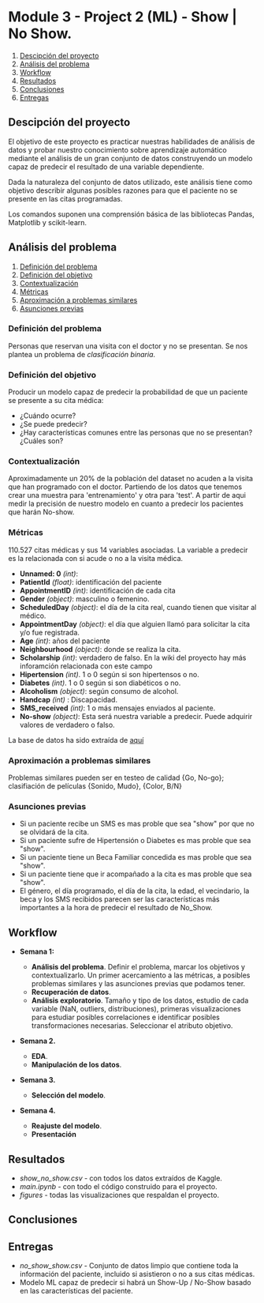 # Module 3 - Project 2 (ML) - Show | No Show.


1. [Descipción del proyecto](#g1)
2. [Análisis del problema](#g2)
3. [Workflow](#g3)
4. [Resultados](#g4)
5. [Conclusiones](#g5)
6. [Entregas](#g6)


## Descipción del proyecto <a name="g1"></a>

El objetivo de este proyecto es  practicar nuestras habilidades de análisis de datos y probar nuestro conocimiento sobre aprendizaje automático mediante el análisis de un gran conjunto de datos construyendo un modelo capaz de predecir el resultado de una variable dependiente.

Dada la naturaleza del conjunto de datos utilizado, este análisis tiene como objetivo describir algunas posibles razones para que el paciente no se presente en las citas programadas.

Los comandos suponen una comprensión básica de las bibliotecas Pandas, Matplotlib y scikit-learn.


## Análisis del problema <a name="g2"></a>
 
1. [Definición del problema](#id1)
2. [Definición del objetivo](#id2)
3. [Contextualización](#id3)
4. [Métricas](#id4)
5. [Aproximación a problemas similares](#id5)
6. [Asunciones previas](#id6)

### Definición del problema <a name="id1"></a>

Personas que reservan una visita con el doctor y no se presentan. Se nos plantea un problema de *clasificación binaria*. 

### Definición del objetivo <a name="id2"></a>

Producir un modelo capaz de predecir la probabilidad de que un paciente se presente a su cita médica:
* ¿Cuándo ocurre?
* ¿Se puede predecir?
* ¿Hay características comunes entre las personas que no se presentan? ¿Cuáles son?


### Contextualización <a name="id3"></a>

Aproximadamente un 20% de la población del dataset no acuden a la visita que han programado con el doctor.  Partiendo de los datos que tenemos crear una muestra para 'entrenamiento' y otra para 'test'. A partir de aqui medir la precisión de nuestro modelo en cuanto a predecir los pacientes que harán No-show.

### Métricas <a name="id4"></a>

110.527 citas médicas  y sus 14 variables asociadas. La variable a predecir es la relacionada con si acude o no a la visita médica.

* **Unnamed: 0** *(int)*: 
* **PatientId** *(float)*: identificación del paciente
* **AppointmentID** *(int)*: identificación de cada cita
* **Gender** *(object)*: masculino o femenino.
* **ScheduledDay** *(object)*: el día de la cita real, cuando tienen que visitar al médico.
* **AppointmentDay** *(object)*: el día que alguien llamó para solicitar la cita y/o fue registrada.
* **Age** *(int)*: años del paciente
* **Neighbourhood** *(object)*: donde se realiza la cita.
* **Scholarship** *(int)*: verdadero de falso. En la wiki del proyecto hay más inforamción relacionada con este campo
* **Hipertension** *(int)*. 1 o 0 según si son hipertensos o no.
* **Diabetes** *(int)*. 1 o 0 según si son diabéticos o no.
* **Alcoholism** *(object)*: según consumo de alcohol.
* **Handcap** *(int)* : Discapacidad.
* **SMS_received** *(int)*: 1 o más mensajes enviados al paciente.
* **No-show** *(object)*: Esta será nuestra variable a predecir. Puede adquirir valores de verdadero o falso.

La base de datos ha sido extraída de [aquí](https://www.kaggle.com/joniarroba/noshowappointments)

### Aproximación a problemas similares <a name="id5"></a>

Problemas similares pueden ser en testeo de calidad {Go, No-go}; clasifiación de películas {Sonido, Mudo}, {Color, B/N}

### Asunciones previas  <a name="id6"></a>

* Si un paciente recibe un SMS es mas proble que sea "show" por que no se olvidará de la cita.
* Si un paciente sufre de Hipertensión o Diabetes es mas proble que sea "show".
* Si un paciente tiene un Beca Familiar concedida es mas proble que sea "show".
* Si un paciente tiene que ir acompañado a la cita es mas proble que sea "show".
* El género, el día programado, el día de la cita, la edad, el vecindario, la beca y los SMS recibidos parecen ser las características más importantes a la hora de predecir el resultado de No_Show.

## Workflow <a name="g3"></a>

* **Semana 1:**
    * **Análisis del problema**. Definir el problema, marcar los objetivos y contextualizarlo. Un primer acercamiento a las métricas, a posibles problemas similares y las asunciones previas que podamos tener.
    * **Recuperación de datos**. 
    * **Análisis exploratorio**. Tamaño y tipo de los datos, estudio de cada variable (NaN, outliers, distribuciones), primeras visualizaciones para estudiar posibles correlaciones e identificar posibles transformaciones necesarias. Seleccionar el atributo objetivo.
    
* **Semana 2.**
    - **EDA**.
    - **Manipulación de los datos**.
    
* **Semana 3.**
    - **Selección del modelo**.
    
* **Semana 4.**
    - **Reajuste del modelo**.
    - **Presentación**

## Resultados <a name="g4"></a>

* *show_no_show.csv* - con todos los datos extraídos de Kaggle.
* *main.ipynb* - con todo el código construido para el proyecto.
* *figures* - todas las visualizaciones que respaldan el proyecto.

## Conclusiones <a name="g5"></a>



## Entregas <a name="g6"></a>

* *no_show_show.csv* - Conjunto de datos limpio que contiene toda la información del paciente, incluido si asistieron o no a sus citas médicas.
* Modelo ML capaz de predecir si habrá un Show-Up / No-Show basado en las características del paciente.
